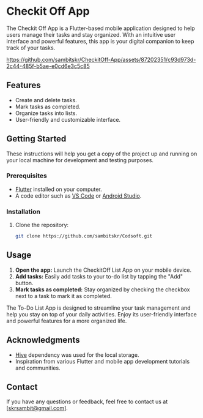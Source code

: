 # Checkit Off App

The Checkit Off App is a Flutter-based mobile application designed to help users manage their tasks and stay organized. With an intuitive user interface and powerful features, this app is your digital companion to keep track of your tasks.

https://github.com/sambitskr/CheckitOff-App/assets/87202351/c93d973d-2c44-485f-b5ae-e0cd6e3c5c85

## Features

- Create and delete tasks.
- Mark tasks as completed.
- Organize tasks into lists.
- User-friendly and customizable interface.

## Getting Started

These instructions will help you get a copy of the project up and running on your local machine for development and testing purposes.

### Prerequisites

- [Flutter](https://flutter.dev/) installed on your computer.
- A code editor such as [VS Code](https://code.visualstudio.com/) or [Android Studio](https://developer.android.com/studio).

### Installation

1. Clone the repository:

   ```bash
   git clone https://github.com/sambitskr/Codsoft.git

## Usage

1. **Open the app:** Launch the CheckitOff List App on your mobile device.
2. **Add tasks:** Easily add tasks to your to-do list by tapping the "Add" button.
3. **Mark tasks as completed:** Stay organized by checking the checkbox next to a task to mark it as completed.

The To-Do List App is designed to streamline your task management and help you stay on top of your daily activities. Enjoy its user-friendly interface and powerful features for a more organized life.

## Acknowledgments

- [Hive](https://pub.dev/packages/hive) dependency was used for the local storage.
- Inspiration from various Flutter and mobile app development tutorials and communities.

## Contact

If you have any questions or feedback, feel free to contact us at [skrsambit@gmail.com].




